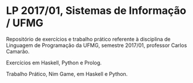 # LP 2017/01, Sistemas de Informação / UFMG

Repositório de exercícios e trabalho prático referente à disciplina de Linguagem de Programação da UFMG, semestre 2017/01, professor Carlos Camarão.

Exercícios em Haskell, Python e Prolog.

Trabalho Prático, Nim Game, em Haskell e Python.
